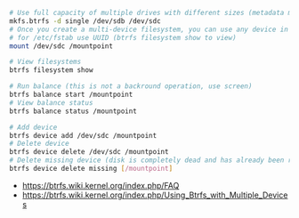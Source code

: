 ```bash
# Use full capacity of multiple drives with different sizes (metadata mirrored, data not mirrored and not striped)
mkfs.btrfs -d single /dev/sdb /dev/sdc
# Once you create a multi-device filesystem, you can use any device in the FS for the mount command
# for /etc/fstab use UUID (btrfs filesystem show to view)
mount /dev/sdc /mountpoint

# View filesystems
btrfs filesystem show

# Run balance (this is not a backround operation, use screen)
btrfs balance start /mountpoint
# View balance status
btrfs balance status /mountpoint

# Add device
btrfs device add /dev/sdc /mountpoint
# Delete device
btrfs device delete /dev/sdc /mountpoint
# Delete missing device (disk is completely dead and has already been removed)
btrfs device delete missing [/mountpoint]
```

* https://btrfs.wiki.kernel.org/index.php/FAQ
* https://btrfs.wiki.kernel.org/index.php/Using_Btrfs_with_Multiple_Devices
